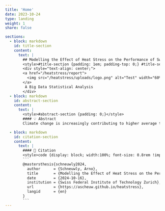 ```yaml
---
title: 'Home'
date: 2023-10-24
type: landing
weight: 1
share: false

sections:
  - block: markdown
    id: title-section
    content:
      text: |
        ## Modelling the Effect of Heat Stress on the Performance of Swiss Dairy Cows
        <style>#title-section {padding: 1em; padding-top: 0;} #title-section > .flex {text-align: center;}</style>
        <div style="text-align: center;">
        <a href="/heatstress/report">
          <img src="/heatstress/uploads/logo.png" alt="Test" width="60%" style="display: block; margin: 0 auto;"/>
        </a>
         A Big Data Statistical Analysis
        </div>
  - block: markdown
    id: abstract-section
    content:
      text: |
        <style>#abstract-section {padding: 0;}</style>
        #### 💡 Abstract
        Climate change is increasingly contributing to higher average temperatures which lead to frequent and severe heat waves across the globe. These shifts can intensify heat stress in dairy cows and might adversely affect milk production and component yields. However, the degree of heat tolerance among dairy cow breeds has not been extensively studied in commercial production settings within Switzerland. Existing research has largely focused on a limited number of breeds in grassland-based systems outside of Switzerland. Using a comprehensive dataset comprising over 130 million records from the three major dairy cow breeding associations in Switzerland, we investigated the effect of weather on milk yield and energy-corrected milk yield across six dairy cow breeds, providing an unparalleled analysis in terms of scale and scope.

  - block: markdown
    id: citation-section
    content:
      text: |
        #### 🔗 Citation
        <style>code {display: block; width:100%; font-size: 0.8rem !important;} #citation-section {padding: 0;} #citation-section > .flex {display: block;} </style>
        ```
        @mastersthesis{schneuwly2024,
          author      = {Schneuwly, Arno},
          title       = {Modelling the Effect of Heat Stress on the Performance of Swiss Dairy Cows - A Big Data Statistical Analysis},
          date        = {2024-10-16},
          institution = {Swiss Federal Institute of Technology Zurich},
          url         = {https://ascheuw.github.io/heatstress},
          langid      = {en}
        }
        ```
---
```

